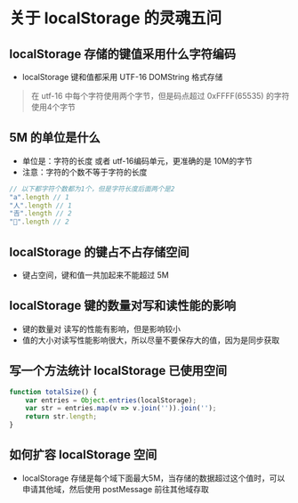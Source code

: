 # 关于 localStorage 的灵魂五问

## localStorage 存储的键值采用什么字符编码
- localStorage 键和值都采用 UTF-16 DOMString 格式存储
> 在 utf-16 中每个字符使用两个字节，但是码点超过 0xFFFF(65535) 的字符使用4个字节

## 5M 的单位是什么
- 单位是：字符的长度 或者 utf-16编码单元，更准确的是 10M的字节
- 注意：字符的个数不等于字符的长度
```js
// 以下都字符个数都为1个，但是字符长度后面两个是2
"a".length // 1
"人".length // 1
"𠮷".length // 2
"🔴".length // 2
```

## localStorage 的键占不占存储空间
- 键占空间，键和值一共加起来不能超过 5M

## localStorage 键的数量对写和读性能的影响
- 键的数量对 读写的性能有影响，但是影响较小
- 值的大小对读写性能影响很大，所以尽量不要保存大的值，因为是同步获取

## 写一个方法统计 localStorage 已使用空间
```js
function totalSize() {
    var entries = Object.entries(localStorage);
    var str = entries.map(v => v.join('')).join('');
    return str.length;
}
```

## 如何扩容 localStorage 空间
- localStorage 存储是每个域下面最大5M，当存储的数据超过这个值时，可以申请其他域，然后使用 postMessage 前往其他域存取
